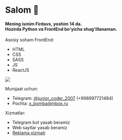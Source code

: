 <h1>Salom 👋</h1>
<h4>Mening ismim Firdavs, yoshim 14 da.<br>
Hozirda Python va FrontEnd bo'yicha shug'illanaman.<br>
</h4>
Asosiy soham FrontEnd:

- HTML
- CSS
- SASS
- JS
- ReactJS

![](https://github-readme-stats.vercel.app/api/top-langs/?username=user2020-py&show_icons=true&theme=react)

Murojaat uchun:

- Telegram: <a href="https://t.me/junior_coder_2007">@junior_coder_2007</a> (+998997721484)
- Pochta: x_bomba@inbox.ru

Xizmatlar:

- Telegram bot yasab beramiz
- Web saytlar yasab beramiz
- <a href="https://t.me/pyreklama/5">Reklama xizmati</a>
 
